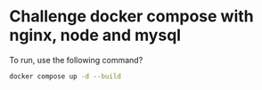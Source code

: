 # Challenge docker compose with nginx, node and mysql

To run, use the following command?

```bash
docker compose up -d --build
